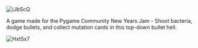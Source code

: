 ![iJbScQ](https://user-images.githubusercontent.com/85095943/148754985-38b99818-67c0-4a98-922e-630b7e0b341c.png)

A game made for the Pygame Community New Years Jam - Shoot bacteria, dodge bullets, and collect mutation cards in this top-down bullet hell.

![Hxt5x7](https://user-images.githubusercontent.com/85095943/148754973-21f329c2-03d2-4111-a2f1-8d3f53703fd4.gif)

